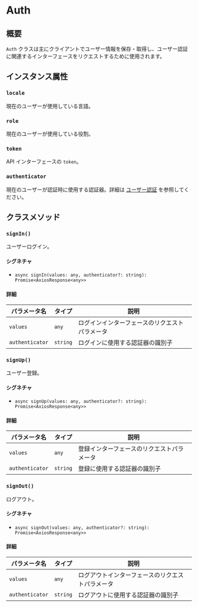 # Auth

## 概要

`Auth` クラスは主にクライアントでユーザー情報を保存・取得し、ユーザー認証に関連するインターフェースをリクエストするために使用されます。

## インスタンス属性

### `locale`

現在のユーザーが使用している言語。

### `role`

現在のユーザーが使用している役割。

### `token`

API インターフェースの `token`。

### `authenticator`

現在のユーザーが認証時に使用する認証器。詳細は [ユーザー認証](../../handbook/auth/user) を参照してください。

## クラスメソッド

### `signIn()`

ユーザーログイン。

#### シグネチャ

- `async signIn(values: any, authenticator?: string): Promise<AxiosResponse<any>>`

#### 詳細

| パラメータ名      | タイプ   | 説明                     |
| ----------------- | -------- | ------------------------ |
| `values`          | `any`    | ログインインターフェースのリクエストパラメータ |
| `authenticator`   | `string` | ログインに使用する認証器の識別子         |

### `signUp()`

ユーザー登録。

#### シグネチャ

- `async signUp(values: any, authenticator?: string): Promise<AxiosResponse<any>>`

#### 詳細

| パラメータ名      | タイプ   | 説明                     |
| ----------------- | -------- | ------------------------ |
| `values`          | `any`    | 登録インターフェースのリクエストパラメータ |
| `authenticator`   | `string` | 登録に使用する認証器の識別子         |

### `signOut()`

ログアウト。

#### シグネチャ

- `async signOut(values: any, authenticator?: string): Promise<AxiosResponse<any>>`

#### 詳細

| パラメータ名      | タイプ   | 説明                     |
| ----------------- | -------- | ------------------------ |
| `values`          | `any`    | ログアウトインターフェースのリクエストパラメータ |
| `authenticator`   | `string` | ログアウトに使用する認証器の識別子         |
